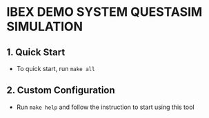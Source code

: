 # IBEX DEMO SYSTEM QUESTASIM SIMULATION

## 1. Quick Start

- To quick start, run `make all`

## 2. Custom Configuration

- Run `make help` and follow the instruction to start using this tool
